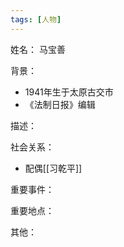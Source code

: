 ```yaml
---
tags: [人物]
---
```


姓名：
马宝善

背景：
- 1941年生于太原古交市
- 《法制日报》编辑

描述：

社会关系：
- 配偶[[习乾平]]

重要事件：

重要地点：

其他：
